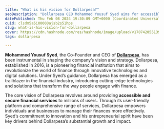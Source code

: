 ```yaml
---
title: "What is his vision for Dollarpesa?"
seoDescription: "Dollarpesa CEO Mohammed Yousuf Syed aims for accessible, secure financial services through innovative tech, empowering effective finance management"
datePublished: Thu Feb 08 2024 19:30:09 GMT+0000 (Coordinated Universal Time)
cuid: clsdm5a5i00000ajsb2s51hps
slug: what-is-his-vision-for-dollarpesa
cover: https://cdn.hashnode.com/res/hashnode/image/upload/v1707420551394/5246eb87-ea18-48b6-98a1-8122445da59a.jpeg
tags: dollarpesa

---
```


**Mohammed Yousuf Syed**, the Co-Founder and CEO of [**Dollarpesa**](https://dollarpesa.com), has been instrumental in shaping the company’s vision and strategy. Dollarpesa, established in 2016, is a pioneering financial institution that aims to revolutionize the world of finance through innovative technologies and digital solutions. Under Syed’s guidance, Dollarpesa has emerged as a trailblazer in the financial industry, introducing cutting-edge technologies and solutions that transform the way people engage with finance.

The core vision of Dollarpesa revolves around providing **accessible and secure financial services** to millions of users. Through its user-friendly platform and comprehensive range of services, Dollarpesa empowers individuals and businesses to manage their finances more effectively. Syed’s commitment to innovation and his entrepreneurial spirit have been key drivers behind Dollarpesa’s substantial growth and impact.